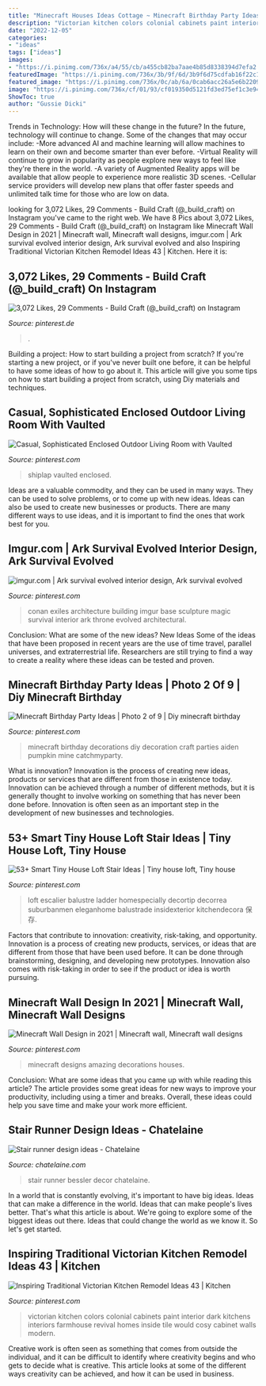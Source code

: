 ```yaml
---
title: "Minecraft Houses Ideas Cottage ~ Minecraft Birthday Party Ideas"
description: "Victorian kitchen colors colonial cabinets paint interior dark kitchens interiors farmhouse revival homes inside tile would cosy cabinet walls modern"
date: "2022-12-05"
categories:
- "ideas"
tags: ["ideas"]
images:
- "https://i.pinimg.com/736x/a4/55/cb/a455cb82ba7aae4b85d8338394d7efa2.jpg"
featuredImage: "https://i.pinimg.com/736x/3b/9f/6d/3b9f6d75cdfab16f22c10a043f788ebe.jpg"
featured_image: "https://i.pinimg.com/736x/0c/ab/6a/0cab6acc26a5e6b2209a4eb5a998c155.jpg"
image: "https://i.pinimg.com/736x/cf/01/93/cf019350d5121fd3ed75ef1c3e946d0a.jpg"
ShowToc: true
author: "Gussie Dicki"
---
```



Trends in Technology: How will these change in the future?
In the future, technology will continue to change. Some of the changes that may occur include: 
-More advanced AI and machine learning will allow machines to learn on their own and become smarter than ever before.
-Virtual Reality will continue to grow in popularity as people explore new ways to feel like they're there in the world.
-A variety of Augmented Reality apps will be available that allow people to experience more realistic 3D scenes.
-Cellular service providers will develop new plans that offer faster speeds and unlimited talk time for those who are low on data.

	

		
looking for 3,072 Likes, 29 Comments - Build Craft (@_build_craft) on Instagram you've came to the right web. We have 8 Pics about 3,072 Likes, 29 Comments - Build Craft (@_build_craft) on Instagram like Minecraft Wall Design in 2021 | Minecraft wall, Minecraft wall designs, imgur.com | Ark survival evolved interior design, Ark survival evolved and also Inspiring Traditional Victorian Kitchen Remodel Ideas 43 | Kitchen. Here it is:
		
    
## 3,072 Likes, 29 Comments - Build Craft (@_build_craft) On Instagram

<img loading=lazy src="https://i.pinimg.com/736x/a4/55/cb/a455cb82ba7aae4b85d8338394d7efa2.jpg" onerror="this.onerror=null;this.src='https://tse4.mm.bing.net/th?id=OIP.JFN1uK_RgUfZ9fgthwyGgwHaHa&amp;pid=15.1';" alt="3,072 Likes, 29 Comments - Build Craft (@_build_craft) on Instagram">

_Source: pinterest.de_

>. 

	

Building a project: How to start building a project from scratch?
If you're starting a new project, or if you've never built one before, it can be helpful to have some ideas of how to go about it. This article will give you some tips on how to start building a project from scratch, using Diy materials and techniques.

    
## Casual, Sophisticated Enclosed Outdoor Living Room With Vaulted

<img loading=lazy src="https://i.pinimg.com/736x/0c/45/ce/0c45cee244ee84f9b231a7ac22a5f45f.jpg" onerror="this.onerror=null;this.src='https://tse1.mm.bing.net/th?id=OIP.YlS-AL4FtCTASV2Er8wZZgHaLH&amp;pid=15.1';" alt="Casual, Sophisticated Enclosed Outdoor Living Room with Vaulted">

_Source: pinterest.com_

>shiplap vaulted enclosed. 

	

Ideas are a valuable commodity, and they can be used in many ways. They can be used to solve problems, or to come up with new ideas. Ideas can also be used to create new businesses or products. There are many different ways to use ideas, and it is important to find the ones that work best for you.

    
## Imgur.com | Ark Survival Evolved Interior Design, Ark Survival Evolved

<img loading=lazy src="https://i.pinimg.com/736x/7d/f6/93/7df69353eb554a0a127e5c28fa1162cd.jpg" onerror="this.onerror=null;this.src='https://tse3.mm.bing.net/th?id=OIP.PNLVpI5Q2AXi5TllFzrNowHaEK&amp;pid=15.1';" alt="imgur.com | Ark survival evolved interior design, Ark survival evolved">

_Source: pinterest.com_

>conan exiles architecture building imgur base sculpture magic survival interior ark throne evolved architectural. 

	

Conclusion: What are some of the new ideas?
New Ideas
Some of the ideas that have been proposed in recent years are the use of time travel, parallel universes, and extraterrestrial life. Researchers are still trying to find a way to create a reality where these ideas can be tested and proven.

    
## Minecraft Birthday Party Ideas | Photo 2 Of 9 | Diy Minecraft Birthday

<img loading=lazy src="https://i.pinimg.com/736x/2d/bc/7c/2dbc7c82d41e015a3274c1e9efbfd7b6.jpg" onerror="this.onerror=null;this.src='https://tse1.mm.bing.net/th?id=OIP.l5IlkP7SK7yhjg_BRWWpHwHaJ3&amp;pid=15.1';" alt="Minecraft Birthday Party Ideas | Photo 2 of 9 | Diy minecraft birthday">

_Source: pinterest.com_

>minecraft birthday decorations diy decoration craft parties aiden pumpkin mine catchmyparty. 

	

What is innovation?
Innovation is the process of creating new ideas, products or services that are different from those in existence today. Innovation can be achieved through a number of different methods, but it is generally thought to involve working on something that has never been done before. Innovation is often seen as an important step in the development of new businesses and technologies.

    
## 53+ Smart Tiny House Loft Stair Ideas | Tiny House Loft, Tiny House

<img loading=lazy src="https://i.pinimg.com/736x/3b/9f/6d/3b9f6d75cdfab16f22c10a043f788ebe.jpg" onerror="this.onerror=null;this.src='https://tse4.mm.bing.net/th?id=OIP.BaKx3sRTej3bysldboJuHAHaLE&amp;pid=15.1';" alt="53+ Smart Tiny House Loft Stair Ideas | Tiny house loft, Tiny house">

_Source: pinterest.com_

>loft escalier balustre ladder homespecially decortip decorrea suburbanmen eleganhome balustrade insidexterior kitchendecora 保存. 

	

Factors that contribute to innovation: creativity, risk-taking, and opportunity.
Innovation is a process of creating new products, services, or ideas that are different from those that have been used before. It can be done through brainstorming, designing, and developing new prototypes. Innovation also comes with risk-taking in order to see if the product or idea is worth pursuing.

    
## Minecraft Wall Design In 2021 | Minecraft Wall, Minecraft Wall Designs

<img loading=lazy src="https://i.pinimg.com/736x/cf/01/93/cf019350d5121fd3ed75ef1c3e946d0a.jpg" onerror="this.onerror=null;this.src='https://tse3.mm.bing.net/th?id=OIP.MxpuV1huctZMcF7Mw-8UGwHaHa&amp;pid=15.1';" alt="Minecraft Wall Design in 2021 | Minecraft wall, Minecraft wall designs">

_Source: pinterest.com_

>minecraft designs amazing decorations houses. 

	

Conclusion: What are some ideas that you came up with while reading this article?
The article provides some great ideas for new ways to improve your productivity, including using a timer and breaks. Overall, these ideas could help you save time and make your work more efficient.

    
## Stair Runner Design Ideas - Chatelaine

<img loading=lazy src="https://www.chatelaine.com/wp-content/uploads/2013/08/Bessler-stair-runner-blue.jpg" onerror="this.onerror=null;this.src='https://tse1.mm.bing.net/th?id=OIP.S23wax-8nyfKZqi8kI78cQHaLF&amp;pid=15.1';" alt="Stair runner design ideas - Chatelaine">

_Source: chatelaine.com_

>stair runner bessler decor chatelaine. 

	

In a world that is constantly evolving, it's important to have big ideas. Ideas that can make a difference in the world. Ideas that can make people's lives better. That's what this article is about. We're going to explore some of the biggest ideas out there. Ideas that could change the world as we know it. So let's get started.

    
## Inspiring Traditional Victorian Kitchen Remodel Ideas 43 | Kitchen

<img loading=lazy src="https://i.pinimg.com/736x/0c/ab/6a/0cab6acc26a5e6b2209a4eb5a998c155.jpg" onerror="this.onerror=null;this.src='https://tse1.mm.bing.net/th?id=OIP.Fwj84C3WidZk4aR4S5RNbgHaLG&amp;pid=15.1';" alt="Inspiring Traditional Victorian Kitchen Remodel Ideas 43 | Kitchen">

_Source: pinterest.com_

>victorian kitchen colors colonial cabinets paint interior dark kitchens interiors farmhouse revival homes inside tile would cosy cabinet walls modern. 

	

Creative work is often seen as something that comes from outside the individual, and it can be difficult to identify where creativity begins and who gets to decide what is creative. This article looks at some of the different ways creativity can be achieved, and how it can be used in business.

